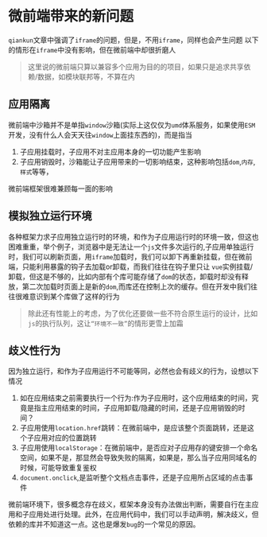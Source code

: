 
# 微前端带来的新问题

`qiankun`文章中强调了`iframe`的问题，但是，不用`iframe`，同样也会产生问题
以下的情形在`iframe`中没有影响，但在微前端中却很折磨人

> 这里说的微前端只算以兼容多个应用为目的的项目，如果只是追求共享依赖/数据，如模块联邦等，不算在内

## 应用隔离
微前端中沙箱并不是单指`window`沙箱(实际上这仅仅为`umd`体系服务，如果使用`ESM`开发，没有什么人会天天往`window`上面挂东西的)，而是指当

1. 子应用挂载时，子应用不对主应用本身的一切功能产生影响
2. 子应用销毁时，沙箱能让子应用带来的一切影响结束，这种影响包括`dom`,`内存`,`样式`等等，

微前端框架很难兼顾每一面的影响


## 模拟独立运行环境
各种框架力求子应用独立运行时的环境，和作为子应用运行时的环境一致，但这也困难重重，举个例子，浏览器中是无法让一个`js`文件多次运行的,子应用单独运行时，我们可以刷新页面，用`iframe`加载时，我们可以卸下再重新挂载，但在微前端，只能利用暴露的钩子去加载or卸载，而我们往往在钩子里只让
`vue`实例挂载/卸载，但这是不够的，比如内部有个库可能存储了`dom`的状态，卸载时却没有释放，第二次加载时页面上是新的`dom`,而库还在控制上次的缓存。但在开发中我们往往很难意识到某个库做了这样的行为

> 除此还有性能上的考虑，为了优化还要做一些不符合原生运行的设计，比如`js`的执行队列，这让`“环境不一致”`的情形更雪上加霜

## 歧义性行为
因为独立运行，和作为子应用运行不可能等同，必然也会有歧义的行为，设想以下情况
1. 如在应用结束之前需要执行一个行为:作为子应用时，这个应用结束的时间，究竟是指主应用结束的时间，子应用卸载/隐藏的时间，还是子应用销毁的时间？
2. 子应用使用`location.href`跳转：在微前端中，是应该整个页面跳转，还是这个子应用对应的位置跳转
3. 子应用使用`localStorage`：在微前端中，是否应对子应用存的键安排一个命名空间，如果不是，那显然会导致失败的隔离，如果是，那么当子应用同域名的时候，可能导致重复鉴权
4. `document.onclick`,是监听整个文档点击事件，还是子应用所占区域的点击事件

微前端环境下，很多概念存在歧义，框架本身没有办法做出判断，需要自行在主应用和子应用处进行处理。此外，在应用代码中，我们可以手动声明，解决歧义，但依赖的库并不知道这一点。这也是爆发`bug`的一个常见的原因。



